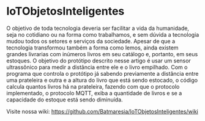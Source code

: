 # IoTObjetosInteligentes

O objetivo de toda tecnologia deveria ser facilitar a vida da humanidade, seja no cotidiano ou na forma como trabalhamos, e sem dúvida a tecnologia mudou todos os setores e serviços da sociedade. Apesar de que a tecnologia transformou também a forma como lemos, ainda existem grandes livrarias com inúmeros livros em seu catálogo e, portanto, em seus estoques. O objetivo do protótipo descrito nesse artigo é usar um sensor ultrassônico para medir a distância entre ele e o livro empilhado. Com o programa que controla o protótipo já sabendo previamente a distância entre uma prateleira e outra e a altura do livro que está sendo estocado, o código calcula quantos livros há na prateleira, fazendo com que o protocolo implementado, o protocolo MQTT, exiba a quantidade de livros e se a capacidade do estoque está sendo diminuída.

Visite nossa wiki: https://github.com/Batmaresia/IoTObjetosInteligentes/wiki
